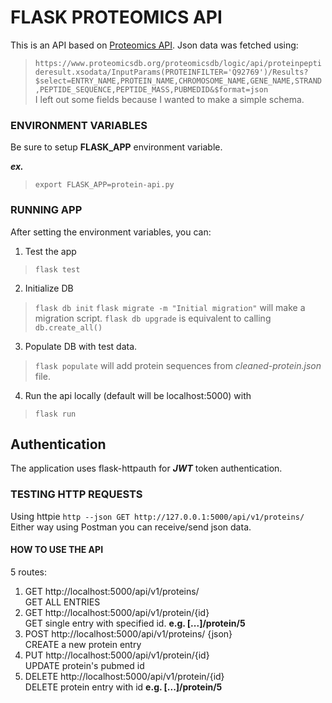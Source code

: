 # FLASK PROTEOMICS API
This is an API based on [Proteomics API](https://www.proteomicsdb.org/#api).
Json data was fetched using:
>`https://www.proteomicsdb.org/proteomicsdb/logic/api/proteinpeptideresult.xsodata/InputParams(PROTEINFILTER='Q92769')/Results?$select=ENTRY_NAME,PROTEIN_NAME,CHROMOSOME_NAME,GENE_NAME,STRAND,PEPTIDE_SEQUENCE,PEPTIDE_MASS,PUBMEDID&$format=json`  
I left out some fields because I wanted to make a simple schema.

### ENVIRONMENT VARIABLES
Be sure to setup **FLASK\_APP** environment variable.

_**ex.**_
> `export FLASK_APP=protein-api.py`

### RUNNING APP
After setting the environment variables, you can:
1. Test the app
> `flask test`

2. Initialize DB
> `flask db init`
> `flask migrate -m "Initial migration"` will make a migration script.
> `flask db upgrade` is equivalent to calling `db.create_all()`

3. Populate DB with test data.
> `flask populate`   will add protein sequences from _cleaned-protein.json_ file.

4. Run the api locally 
(default will be localhost:5000) with
> `flask run`

## Authentication
The application uses flask-httpauth for **_JWT_** token authentication.

### TESTING HTTP REQUESTS
Using httpie
`http --json GET http://127.0.0.1:5000/api/v1/proteins/`
Either way using Postman you can receive/send json data.

#### HOW TO USE THE API
5 routes:
1. GET    http://localhost:5000/api/v1/proteins/  
  GET ALL ENTRIES
2. GET    http://localhost:5000/api/v1/protein/{id}  
  GET single entry with specified id.  **e.g. [...]/protein/5**
3. POST   http://localhost:5000/api/v1/proteins/    {json}  
  CREATE a new protein entry
4. PUT    http://localhost:5000/api/v1/protein/{id}  
  UPDATE protein's pubmed id
5. DELETE http://localhost:5000/api/v1/protein/{id}  
  DELETE protein entry with id **e.g. [...]/protein/5**
